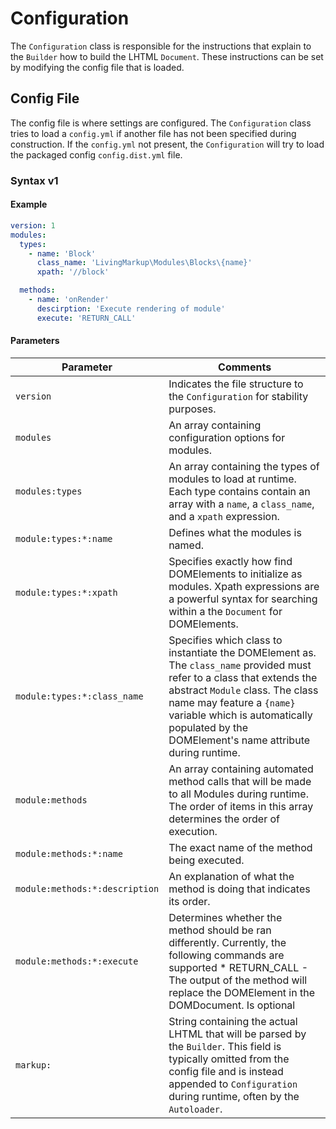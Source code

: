 # Configuration
The `Configuration` class is responsible for the instructions that explain to the `Builder` how to build the LHTML `Document`. These instructions can be set by modifying the config file that is loaded.

## Config File 
The config file is where settings are configured. The `Configuration` class tries to load a `config.yml` if another file has not been specified during construction. If the `config.yml` not present, the `Configuration` will try to load the packaged config `config.dist.yml` file.

### Syntax v1

#### Example 
```yaml
version: 1
modules:
  types:
    - name: 'Block'
      class_name: 'LivingMarkup\Modules\Blocks\{name}'
      xpath: '//block'

  methods:
    - name: 'onRender'
      descirption: 'Execute rendering of module'
      execute: 'RETURN_CALL'
```

#### Parameters

| Parameter | Comments |
|---    | ---
| `version` | Indicates the file structure to the `Configuration` for stability purposes.|
| `modules` | An array containing configuration options for modules. |
| `modules:types` | An array containing the types of modules to load at runtime. Each type contains contain an array with a `name`, a `class_name`, and a `xpath` expression. |
| `module:types:*:name`  | Defines what the modules is named. | 
| `module:types:*:xpath` | Specifies exactly how find DOMElements to initialize as modules. Xpath expressions are a powerful syntax for searching within a the `Document` for DOMElements. |
| `module:types:*:class_name` | Specifies which class to instantiate the DOMElement as. The `class_name` provided must refer to a class that extends the abstract `Module` class. The class name may feature a `{name}` variable which is automatically populated by the DOMElement's name attribute during runtime. |
| `module:methods` | An array containing automated method calls that will be made to all Modules during runtime. The order of items in this array determines the order of execution. |
| `module:methods:*:name` |  The exact name of the method being executed. |
| `module:methods:*:description` | An explanation of what the method is doing that indicates its order. |
| `module:methods:*:execute` | Determines whether the method should be ran differently. Currently, the following commands are supported * RETURN_CALL - The output of the method will replace the DOMElement in the DOMDocument. Is optional |
| `markup:` | String containing the actual LHTML that will be parsed by the `Builder`. This field is typically omitted from the config file and is instead appended to `Configuration` during runtime, often by the `Autoloader`.|